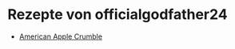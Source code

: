 Rezepte von officialgodfather24
=====================

* [American Apple Crumble](American-Apple-Crumble.md)
